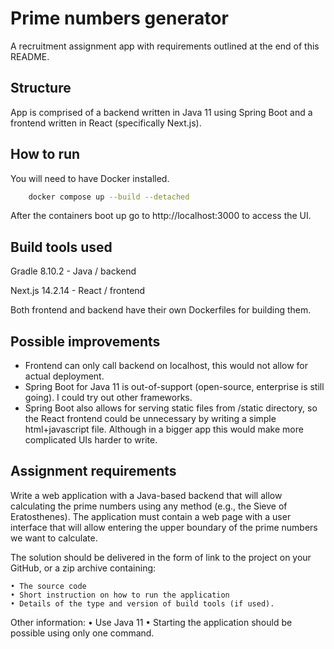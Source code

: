 # Prime numbers generator

A recruitment assignment app with requirements outlined at the end of this README.

## Structure

App is comprised of a backend written in Java 11 using Spring Boot and a frontend written in React (specifically Next.js).

## How to run

You will need to have Docker installed.
```bash
    docker compose up --build --detached
```

After the containers boot up go to http://localhost:3000 to access the UI.

## Build tools used

Gradle 8.10.2 - Java / backend

Next.js 14.2.14 - React / frontend

Both frontend and backend have their own Dockerfiles for building them.

## Possible improvements
- Frontend can only call backend on localhost, this would not allow for actual deployment.
- Spring Boot for Java 11 is out-of-support (open-source, enterprise is still going). I could try out other frameworks.
- Spring Boot also allows for serving static files from /static directory, so the React frontend could be unnecessary by writing a simple html+javascript file. Although in a bigger app this would make more complicated UIs harder to write. 

## Assignment requirements

Write a web application with a Java-based backend that will allow calculating the prime numbers using any method (e.g., the Sieve of Eratosthenes). 
The application must contain a web page with a user interface that will allow entering the upper boundary of the prime numbers we want to calculate.

The solution should be delivered in the form of link to the project on your GitHub, or a zip archive containing: 

    • The source code 
    • Short instruction on how to run the application 
    • Details of the type and version of build tools (if used). 

Other information: 
    • Use Java 11 
    • Starting the application should be possible using only one command. 
